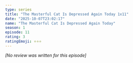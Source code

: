 ```yaml
---
type: series
title: "The Masterful Cat Is Depressed Again Today 1x11"
date: "2025-10-07T23:02:17"
name: "The Masterful Cat Is Depressed Again Today"
season: 1
episode: 11
rating: 3
ratingEmoji: ⭐️⭐️⭐️
---
```


*[No review was written for this episode]*
